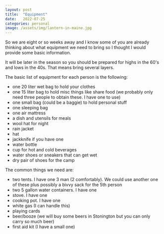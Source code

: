```yaml
---
layout: post
title:  "Equipment"
date:   2022-07-25
categories: personal
image: /assets/img/lantern-in-maine.jpg
---
```

So we are eight or so weeks away and I know some of you are already thinking about what equipment we need to bring so I thought I would provide some basic information.

It will be later in the season so you should be prepared for highs in the 60's and lows in the 40s. That means bring several layers.

The basic list of equipment for each person is the following:
- one 20 liter wet bag to hold your clothes
- one 15 liter bag to hold misc things like share food (we probably only need three people to obtain these. I have one to use)
- one small bag (could be a baggie) to hold personal stuff
- one sleeping bag
- one air mattress
- a dish and utensils for meals
- wool hat for night
- rain jacket
- hat
- jackknife if you have one
- water bottle
- cup for hot and cold beverages
- water shoes or sneakers that can get wet
- dry pair of shoes for the camp

The common things we need are:
- two tents. I have one 3 man (2 comfortably). We could use another one of these plus possibly a bivvy sack for the 5th person
- two 5 gallon water containers. I have one
- stove. I have one
- cooking pot. I have one
- white gas (I can handle this)
- playing cards
- beer/booze (we will buy some beers in Stonington but you can only carry so much beer)
- first aid kit (I have a small one)
